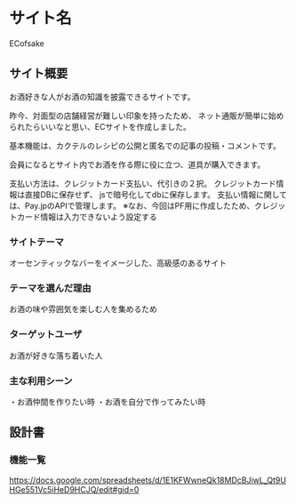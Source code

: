 # サイト名
ECofsake

## サイト概要
お酒好きな人がお酒の知識を披露できるサイトです。

昨今、対面型の店舗経営が難しい印象を持ったため、
ネット通販が簡単に始められたらいいなと思い、ECサイトを作成しました。

基本機能は、カクテルのレシピの公開と匿名での記事の投稿・コメントです。

会員になるとサイト内でお酒を作る際に役に立つ、道具が購入できます。

支払い方法は、クレジットカード支払い、代引きの２択。
クレジットカード情報は直接DBに保存せず、
jsで暗号化してdbに保存します。
支払い情報に関しては、Pay.jpのAPIで管理します。
※なお、今回はPF用に作成したため、クレジットカード情報は入力できないよう設定する

### サイトテーマ
オーセンティックなバーをイメージした、高級感のあるサイト

### テーマを選んだ理由
お酒の味や雰囲気を楽しむ人を集めるため

### ターゲットユーザ
お酒が好きな落ち着いた人

### 主な利用シーン
・お酒仲間を作りたい時
・お酒を自分で作ってみたい時

## 設計書
### 機能一覧
<https://docs.google.com/spreadsheets/d/1E1KFWwneQk18MDcBJiwL_Qt9UHGe551Vc5iHeD9HCJQ/edit#gid=0>
